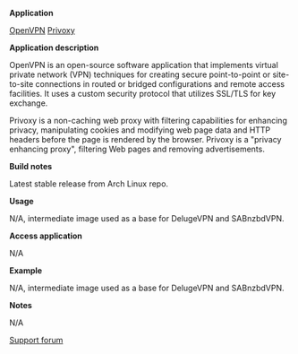 **Application**

[OpenVPN](https://openvpn.net/)
[Privoxy](http://www.privoxy.org/)

**Application description**

OpenVPN is an open-source software application that implements virtual private network (VPN) techniques for creating secure point-to-point or site-to-site connections in routed or bridged configurations and remote access facilities. It uses a custom security protocol that utilizes SSL/TLS for key exchange.

Privoxy is a non-caching web proxy with filtering capabilities for enhancing privacy, manipulating cookies and modifying web page data and HTTP headers before the page is rendered by the browser. Privoxy is a "privacy enhancing proxy", filtering Web pages and removing advertisements.

**Build notes**

Latest stable release from Arch Linux repo.

**Usage**

N/A, intermediate image used as a base for DelugeVPN and SABnzbdVPN.

**Access application**

N/A

**Example**

N/A, intermediate image used as a base for DelugeVPN and SABnzbdVPN.

**Notes**

N/A

[Support forum](http://lime-technology.com/forum/index.php?topic=38055.0)